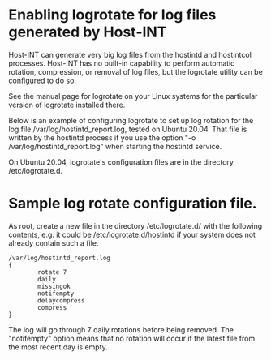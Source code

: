 # Enabling logrotate for log files generated by Host-INT

Host-INT can generate very big log files from the hostintd and
hostintcol processes.  Host-INT has no built-in capability to
perform automatic rotation, compression, or removal of log files, but
the logrotate utility can be configured to do so.

See the manual page for logrotate on your Linux systems for the
particular version of logrotate installed there.

Below is an example of configuring logrotate to set up log rotation
for the log file /var/log/hostintd_report.log, tested on Ubuntu 20.04.
That file is written by the hostintd process if you use the option "-o
/var/log/hostintd_report.log" when starting the hostintd service.

On Ubuntu 20.04, logrotate's configuration files are in the
directory /etc/logrotate.d.


# Sample log rotate configuration file.

As root, create a new file in the directory /etc/logrotate.d/ with
the following contents, e.g. it could be /etc/logrotate.d/hostintd
if your system does not already contain such a file.

```
/var/log/hostintd_report.log
{
        rotate 7
        daily
        missingok
        notifempty
        delaycompress
        compress
}
```

The log will go through 7 daily rotations before being removed.  The
"notifempty" option means that no rotation will occur if the latest
file from the most recent day is empty.
